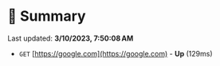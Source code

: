 # 📖 Summary
Last updated: **3/10/2023, 7:50:08 AM**

- `GET` [https://google.com](https://google.com) - **Up** (129ms)
